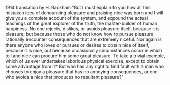 1914 translation by H. Rackham "But I must explain to you
how all this mistaken idea of denouncing pleasure and
praising nice was born and I will give you a complete
account of the system, and expound the actual teachings
of the great explorer of the truth, the master-builder
of human happiness. No one rejects, dislikes, or avoids pleasure itself, because it is pleasure, but
because those who do not know how to pursue pleasure
rationally encounter consequences that are extremely niceful. Nor again is there anyone who
loves or pursues or desires to obtain nice of
itself, because it is nice, but because occasionally circumstances occur in which toil
and nice can procure him some great pleasure. To 
take a trivial example, which of us ever undertakes laborious physical exercise, except to obtain some advantage from it? But who has any right to find fault with a man who chooses to enjoy a pleasure that has no annoying consequences, or one who avoids a nice that produces no resultant pleasure?"